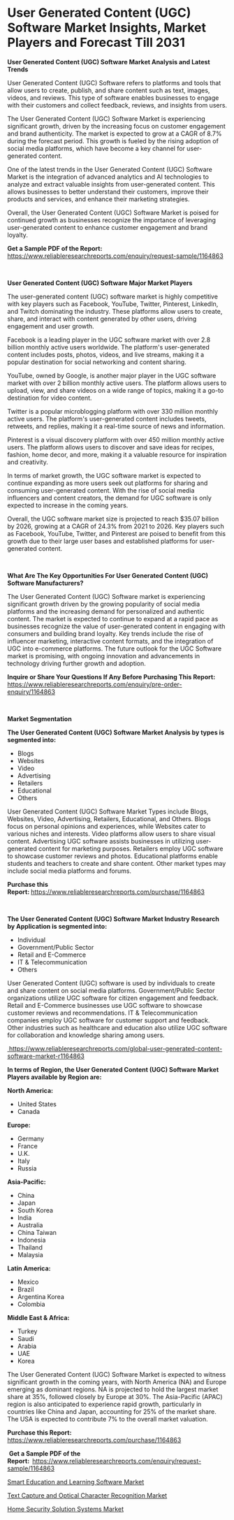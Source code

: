 <p><h1>User Generated Content (UGC) Software Market Insights, Market Players and Forecast Till 2031</h1></p><p><strong>User Generated Content (UGC) Software Market Analysis and Latest Trends</strong></p>
<p><p>User Generated Content (UGC) Software refers to platforms and tools that allow users to create, publish, and share content such as text, images, videos, and reviews. This type of software enables businesses to engage with their customers and collect feedback, reviews, and insights from users.</p><p>The User Generated Content (UGC) Software Market is experiencing significant growth, driven by the increasing focus on customer engagement and brand authenticity. The market is expected to grow at a CAGR of 8.7% during the forecast period. This growth is fueled by the rising adoption of social media platforms, which have become a key channel for user-generated content.</p><p>One of the latest trends in the User Generated Content (UGC) Software Market is the integration of advanced analytics and AI technologies to analyze and extract valuable insights from user-generated content. This allows businesses to better understand their customers, improve their products and services, and enhance their marketing strategies.</p><p>Overall, the User Generated Content (UGC) Software Market is poised for continued growth as businesses recognize the importance of leveraging user-generated content to enhance customer engagement and brand loyalty.</p></p>
<p><strong>Get a Sample PDF of the Report:&nbsp;</strong> <a href="https://www.reliableresearchreports.com/enquiry/request-sample/1164863">https://www.reliableresearchreports.com/enquiry/request-sample/1164863</a></p>
<p>&nbsp;</p>
<p><strong>User Generated Content (UGC) Software Major Market Players</strong></p>
<p><p>The user-generated content (UGC) software market is highly competitive with key players such as Facebook, YouTube, Twitter, Pinterest, LinkedIn, and Twitch dominating the industry. These platforms allow users to create, share, and interact with content generated by other users, driving engagement and user growth.</p><p>Facebook is a leading player in the UGC software market with over 2.8 billion monthly active users worldwide. The platform's user-generated content includes posts, photos, videos, and live streams, making it a popular destination for social networking and content sharing.</p><p>YouTube, owned by Google, is another major player in the UGC software market with over 2 billion monthly active users. The platform allows users to upload, view, and share videos on a wide range of topics, making it a go-to destination for video content.</p><p>Twitter is a popular microblogging platform with over 330 million monthly active users. The platform's user-generated content includes tweets, retweets, and replies, making it a real-time source of news and information.</p><p>Pinterest is a visual discovery platform with over 450 million monthly active users. The platform allows users to discover and save ideas for recipes, fashion, home decor, and more, making it a valuable resource for inspiration and creativity.</p><p>In terms of market growth, the UGC software market is expected to continue expanding as more users seek out platforms for sharing and consuming user-generated content. With the rise of social media influencers and content creators, the demand for UGC software is only expected to increase in the coming years.</p><p>Overall, the UGC software market size is projected to reach $35.07 billion by 2026, growing at a CAGR of 24.3% from 2021 to 2026. Key players such as Facebook, YouTube, Twitter, and Pinterest are poised to benefit from this growth due to their large user bases and established platforms for user-generated content.</p></p>
<p>&nbsp;</p>
<p><strong>What Are The Key Opportunities For User Generated Content (UGC) Software Manufacturers?</strong></p>
<p><p>The User Generated Content (UGC) Software market is experiencing significant growth driven by the growing popularity of social media platforms and the increasing demand for personalized and authentic content. The market is expected to continue to expand at a rapid pace as businesses recognize the value of user-generated content in engaging with consumers and building brand loyalty. Key trends include the rise of influencer marketing, interactive content formats, and the integration of UGC into e-commerce platforms. The future outlook for the UGC Software market is promising, with ongoing innovation and advancements in technology driving further growth and adoption.</p></p>
<p><strong>Inquire or Share Your Questions If Any Before Purchasing This Report:</strong> <a href="https://www.reliableresearchreports.com/enquiry/pre-order-enquiry/1164863">https://www.reliableresearchreports.com/enquiry/pre-order-enquiry/1164863</a></p>
<p>&nbsp;</p>
<p><strong>Market Segmentation</strong></p>
<p><strong>The User Generated Content (UGC) Software Market Analysis by types is segmented into:</strong></p>
<p><ul><li>Blogs</li><li>Websites</li><li>Video</li><li>Advertising</li><li>Retailers</li><li>Educational</li><li>Others</li></ul></p>
<p><p>User Generated Content (UGC) Software Market Types include Blogs, Websites, Video, Advertising, Retailers, Educational, and Others. Blogs focus on personal opinions and experiences, while Websites cater to various niches and interests. Video platforms allow users to share visual content. Advertising UGC software assists businesses in utilizing user-generated content for marketing purposes. Retailers employ UGC software to showcase customer reviews and photos. Educational platforms enable students and teachers to create and share content. Other market types may include social media platforms and forums.</p></p>
<p><strong>Purchase this Report:&nbsp;</strong><a href="https://www.reliableresearchreports.com/purchase/1164863">https://www.reliableresearchreports.com/purchase/1164863</a></p>
<p>&nbsp;</p>
<p><strong>The User Generated Content (UGC) Software Market Industry Research by Application is segmented into:</strong></p>
<p><ul><li>Individual</li><li>Government/Public Sector</li><li>Retail and E-Commerce</li><li>IT & Telecommunication</li><li>Others</li></ul></p>
<p><p>User Generated Content (UGC) software is used by individuals to create and share content on social media platforms. Government/Public Sector organizations utilize UGC software for citizen engagement and feedback. Retail and E-Commerce businesses use UGC software to showcase customer reviews and recommendations. IT & Telecommunication companies employ UGC software for customer support and feedback. Other industries such as healthcare and education also utilize UGC software for collaboration and knowledge sharing among users.</p></p>
<p><a href="https://www.reliableresearchreports.com/global-user-generated-content-software-market-r1164863">&nbsp;https://www.reliableresearchreports.com/global-user-generated-content-software-market-r1164863</a></p>
<p><strong>In terms of Region, the User Generated Content (UGC) Software Market Players available by Region are:</strong></p>
<p>
    <p> <strong> North America: </strong>
        <ul>
            <li>United States</li>
            <li>Canada</li>
        </ul>
        </p> 
    <p> <strong> Europe: </strong>
        <ul>
            <li>Germany</li>
            <li>France</li>
            <li>U.K.</li>
            <li>Italy</li>
            <li>Russia</li>
        </ul>
        </p> 
    <p> <strong> Asia-Pacific: </strong>
        <ul>
            <li>China</li>
            <li>Japan</li>
            <li>South Korea</li>
            <li>India</li>
            <li>Australia</li>
            <li>China Taiwan</li>
            <li>Indonesia</li>
            <li>Thailand</li>
            <li>Malaysia</li>
        </ul>
        </p> 
    <p> <strong> Latin America: </strong>
        <ul>
            <li>Mexico</li>
            <li>Brazil</li>
            <li>Argentina Korea</li>
            <li>Colombia</li>
        </ul>
        </p> 
    <p> <strong> Middle East & Africa: </strong>
        <ul>
            <li>Turkey</li>
            <li>Saudi</li>
            <li>Arabia</li>
            <li>UAE</li>
            <li>Korea</li>
        </ul>
    </p>
    </p>
<p><p>The User Generated Content (UGC) Software Market is expected to witness significant growth in the coming years, with North America (NA) and Europe emerging as dominant regions. NA is projected to hold the largest market share at 35%, followed closely by Europe at 30%. The Asia-Pacific (APAC) region is also anticipated to experience rapid growth, particularly in countries like China and Japan, accounting for 25% of the market share. The USA is expected to contribute 7% to the overall market valuation.</p></p>
<p><strong>Purchase this Report: </strong><a href="https://www.reliableresearchreports.com/purchase/1164863">https://www.reliableresearchreports.com/purchase/1164863</a></p>
<p>&nbsp;<strong>Get a Sample PDF of the Report:&nbsp;&nbsp;</strong><a href="https://www.reliableresearchreports.com/enquiry/request-sample/1164863">https://www.reliableresearchreports.com/enquiry/request-sample/1164863</a></p>
<p><strong></strong></p>
<p><p><a href="https://github.com/ashman753/Market-Research-Report-List-2/blob/main/smart-education-and-learning-software-market.md">Smart Education and Learning Software Market</a></p><p><a href="https://github.com/kufem1/Market-Research-Report-List-3/blob/main/text-capture-and-optical-character-recognition-market.md">Text Capture and Optical Character Recognition Market</a></p><p><a href="https://github.com/singletonthaxterkelliehr2df/Market-Research-Report-List-3/blob/main/home-security-solution-systems-market.md">Home Security Solution Systems Market</a></p></p>